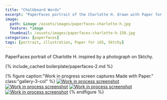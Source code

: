 ```yaml
---
title: "Chalkboard Words"
excerpt: "PaperFaces portrait of the Charlotte H. drawn with Paper for iOS on an iPad."
image: 
  path: &image /assets/images/paperfaces-charlotte-h.jpg 
  feature: *image
  thumbnail: /assets/images/paperfaces-charlotte-h-150.jpg
categories: [paperfaces]
tags: [portrait, illustration, Paper for iOS, Sktchy]
---
```


PaperFaces portrait of Charlotte H. inspired by a photograph on Sktchy.

{% include_cached boilerplate/paperfaces-2.md %}

{% figure caption:"Work in progress screen captures Made with Paper." class:"gallery-3-col" %}
[![Work in process screenshot](/assets/images/paperfaces-charlotte-h-process-1-600.jpg)](/assets/images/paperfaces-charlotte-h-process-1-lg.jpg) [![Work in process screenshot](/assets/images/paperfaces-charlotte-h-process-2-600.jpg)](/assets/images/paperfaces-charlotte-h-process-2-lg.jpg) [![Work in process screenshot](/assets/images/paperfaces-charlotte-h-process-3-600.jpg)](/assets/images/paperfaces-charlotte-h-process-3-lg.jpg) [![Work in process screenshot](/assets/images/paperfaces-charlotte-h-process-4-600.jpg)](/assets/images/paperfaces-charlotte-h-process-4-lg.jpg)
{% endfigure %}
